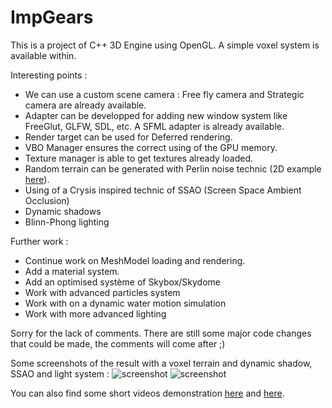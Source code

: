 # ImpGears

This is a project of C++ 3D Engine using OpenGL. A simple voxel system is available within.

Interesting points :
- We can use a custom scene camera : Free fly camera and Strategic camera are already available.
- Adapter can be developped for adding new window system like FreeGlut, GLFW, SDL, etc. A SFML adapter is already available.
- Render target can be used for Deferred rendering.
- VBO Manager ensures the correct using of the GPU memory.
- Texture manager is able to get textures already loaded.
- Random terrain can be generated with Perlin noise technic (2D example [here](https://www.dropbox.com/s/wchzmdgojrvp1mz/infinite-perlin.avi?dl=0)).
- Using of a Crysis inspired technic of SSAO (Screen Space Ambient Occlusion)
- Dynamic shadows
- Blinn-Phong lighting

Further work :
- Continue work on MeshModel loading and rendering.
- Add a material system.
- Add an optimised système of Skybox/Skydome
- Work with advanced particles system
- Work with on a dynamic water motion simulation
- Work with more advanced lighting

Sorry for the lack of comments. There are still some major code changes that could be made, the comments will come after ;)

Some screenshots of the result with a voxel terrain and dynamic shadow, SSAO and light system :
![screenshot](http://uprapide.com/images/Lut1n/impgears-2-2015-b.png "Screenshot of the result")
![screenshot](http://uprapide.com/images/Lut1n/impgears-2-2015-a.png "Screenshot of the result")

You can also find some short videos demonstration [here](https://www.dropbox.com/s/46u9sc8ovv2soy0/3d-engine.avi?dl=0) and [here](https://www.dropbox.com/s/7l09s7f07hehs3l/voxel-video.mp4?dl=0).

